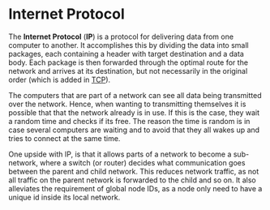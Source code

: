 # Internet Protocol

The **Internet Protocol** (**IP**) is a protocol for delivering data from one
computer to another. It accomplishes this by dividing the data into small
packages, each containing a header with target destination and a data body. Each
package is then forwarded through the optimal route for the network and arrives
at its destination, but not necessarily in the original order (which is added in
[TCP](tcp)).

The computers that are part of a network can see all data being transmitted over
the network. Hence, when wanting to transmitting themselves it is possible that
that the network already is in use. If this is the case, they wait a random time
and checks if its free. The reason the time is random is in case several
computers are waiting and to avoid that they all wakes up and tries to connect
at the same time.

One upside with IP, is that it allows parts of a network to become a
sub-network, where a switch (or router) decides what communication goes between
the parent and child network. This reduces network traffic, as not all traffic
on the parent network is forwarded to the child and so on. It also alleviates
the requirement of global node IDs, as a node only need to have a unique id
inside its local network.
